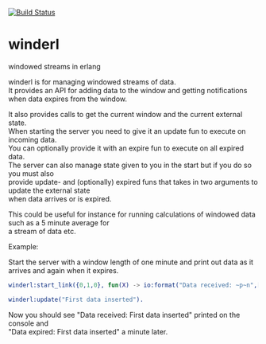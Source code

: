 [![Build Status](https://travis-ci.org/nisbus/winderl.png?branch=master)](https://travis-ci.org/nisbus/winderl)  

winderl
=======

windowed streams in erlang  
  
winderl is for managing windowed streams of data.  
It provides an API for adding data to the window and getting notifications  
when data expires from the window.  
  
It also provides calls to get the current window and the current external state.  
When starting the server you need to give it an update fun to execute on incoming data.  
You can optionally provide it with an expire fun to execute on all expired data.  
The server can also manage state given to you in the start but if you do so you must also  
provide update- and (optionally) expired funs that takes in two arguments to update the external state  
when data arrives or is expired.  
  
This could be useful for instance for running calculations of windowed data such as a 5 minute average for  
a stream of data etc.  
  
Example:  
  
Start the server with a window length of one minute and print out data as it arrives and again when it expires.  
```erlang  
winderl:start_link({0,1,0}, fun(X) -> io:format("Data received: ~p~n",[X]) end, fun(X) -> io:format("Data expired: ~p~n",[X]) end, undefined,100).
```  
  
```erlang  
winderl:update("First data inserted").
```  
  
Now you should see "Data received: First data inserted" printed on the console and  
"Data expired: First data inserted" a minute later.  
  
